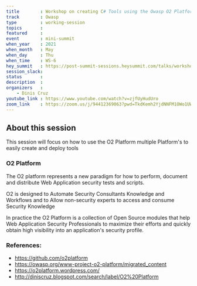 ```yaml
---
title        : Workshop on creating C# Tools using the Owasp O2 Platform
track        : Owasp
type         : working-session
topics       :
featured     :
event        : mini-summit
when_year    : 2021
when_month   : May
when_day     : Thu
when_time    : WS-6
hey_summit   : https://post-summit-sessions.heysummit.com/talks/workshop-on-creating-c-tools-using-owasp-02-platform/
session_slack:
status       : 
description  :
organizers   :
    - Dinis Cruz
youtube_link : https://www.youtube.com/watch?v=zjfUyHudUro
zoom_link    : https://zoom.us/j/94412369063?pwd=TkdKemh2YjdNNFM1OWo1UW1UOHFpUT09
---
```


## About this session

This session will focus on how to use the O2 Platform multiple Platform's to easily create and deploy tools

### O2 Platform

The O2 platform represents a new paradigm for how to perform, document and distribute Web Application security tests and scripts.

O2 is designed to Automate Security Consultants Knowledge and Workflows and to Allow non-security experts to access and consume Security Knowledge

In practice the O2 Platform is a collection of Open Source modules that help Web Application Security Professionals to maximize their efforts and quickly obtain high visibility into an application's security profile.

### References:
- https://github.com/o2platform
- https://owasp.org/www-project-o2-platform/migrated_content
- https://o2platform.wordpress.com/
- http://diniscruz.blogspot.com/search/label/O2%20Platform
